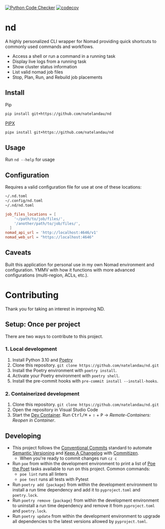 [![Python Code Checker](https://github.com/natelandau/nd/actions/workflows/python-code-checker.yml/badge.svg)](https://github.com/natelandau/nd/actions/workflows/python-code-checker.yml) [![codecov](https://codecov.io/github/natelandau/nd/branch/main/graph/badge.svg?token=TXHNQ55UZ9)](https://codecov.io/github/natelandau/nd)

# nd

A highly personalized CLI wrapper for Nomad providing quick shortcuts to commonly used commands and workflows.

-   Access a shell or run a command in a running task
-   Display live logs from a running task
-   Show cluster status information
-   List valid nomad job files
-   Stop, Plan, Run, and Rebuild job placements

## Install

Pip

```bash
pip install git+https://github.com/natelandau/nd
```

[PIPX](https://pypa.github.io/pipx/)

```bash
pipx install git+https://github.com/natelandau/nd
```

## Usage

Run `nd --help` for usage

## Configuration

Requires a valid configuration file for use at one of these locations:

```bash
~/.nd.toml
~/.config/nd.toml
~/.nd/nd.toml
```

```toml
job_files_locations = [
    '~/path/to/job/files/',
    '/another/path/to/job/files/',
  ]
nomad_api_url = 'http://localhost:4646/v1'
nomad_web_url = "https://localhost:4646"
```

## Caveats

Built this application for personal use in my own Nomad environment and configuration. YMMV with how it functions with more advanced configurations (multi-region, ACLs, etc.).

# Contributing

Thank you for taking an interest in improving ND.

## Setup: Once per project

There are two ways to contribute to this project.

### 1. Local development

1. Install Python 3.10 and [Poetry](https://python-poetry.org)
2. Clone this repository. `git clone https://github.com/natelandau/nd.git`
3. Install the Poetry environment with `poetry install`.
4. Activate your Poetry environment with `poetry shell`.
5. Install the pre-commit hooks with `pre-commit install --install-hooks`.

### 2. Containerized development

1. Clone this repository. `git clone https://github.com/natelandau/nd.git`
2. Open the repository in Visual Studio Code
3. Start the [Dev Container](https://code.visualstudio.com/docs/remote/containers). Run <kbd>Ctrl/⌘</kbd> + <kbd>⇧</kbd> + <kbd>P</kbd> → _Remote-Containers: Reopen in Container_.

## Developing

-   This project follows the [Conventional Commits](https://www.conventionalcommits.org/) standard to automate [Semantic Versioning](https://semver.org/) and [Keep A Changelog](https://keepachangelog.com/) with [Commitizen](https://github.com/commitizen-tools/commitizen).
    -   When you're ready to commit changes run `cz c`
-   Run `poe` from within the development environment to print a list of [Poe the Poet](https://github.com/nat-n/poethepoet) tasks available to run on this project. Common commands:
    -   `poe lint` runs all linters
    -   `poe test` runs all tests with Pytest
-   Run `poetry add {package}` from within the development environment to install a run time dependency and add it to `pyproject.toml` and `poetry.lock`.
-   Run `poetry remove {package}` from within the development environment to uninstall a run time dependency and remove it from `pyproject.toml` and `poetry.lock`.
-   Run `poetry update` from within the development environment to upgrade all dependencies to the latest versions allowed by `pyproject.toml`.

